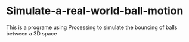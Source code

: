 # Simulate-a-real-world-ball-motion
This is a programe using Processing to simulate the bouncing of balls between a 3D space
